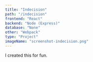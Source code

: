 ```yaml
---
title: "Indecision"
path: "/indecision"
frontend: "React"
backend: "Node (Express)"
database: "None"
other: "Webpack"
type: "Project"
imageName: "screenshot-indecision.png"
---
```


I created this for fun.
